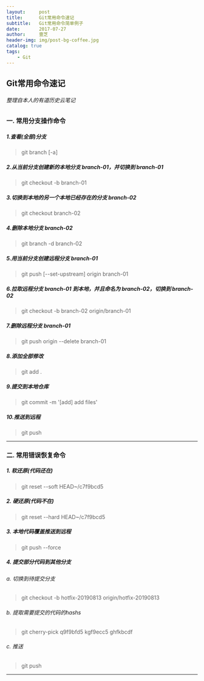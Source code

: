 ```yaml
---
layout:     post
title:      Git常用命令速记
subtitle:   Git常用命令简单例子
date:       2017-07-27
author:     壹芝
header-img: img/post-bg-coffee.jpg
catalog: true
tags:
    - Git
---
```


## Git常用命令速记

###### 整理自本人的有道历史云笔记

### 一. 常用分支操作命令

##### 1.查看(全部)分支
> git branch [-a]

##### 2.从当前分支创建新的本地分支 branch-01，并切换到 branch-01
> git checkout -b branch-01 

##### 3.切换到本地的另一个本地已经存在的分支 branch-02
> git checkout branch-02

##### 4.删除本地分支 branch-02
> git branch -d branch-02

##### 5.用当前分支创建远程分支 branch-01
> git push [--set-upstream] origin branch-01

##### 6.拉取远程分支 branch-01 到本地，并且命名为 branch-02，切换到 branch-02
> git checkout -b branch-02 origin/branch-01

##### 7.删除远程分支 branch-01
> git push origin --delete branch-01

##### 8.添加全部修改
> git add .

##### 9.提交到本地仓库
> git commit -m '[add] add files'

##### 10.推送到远程
> git push

---

### 二. 常用错误恢复命令

##### 1. 软还原(代码还在)
>  git reset --soft HEAD~/c7f9bcd5    

##### 2. 硬还原(代码不在)
> git reset --hard HEAD~/c7f9bcd5

##### 3. 本地代码覆盖推送到远程
>  git push --force

##### 4. 提交部分代码到其他分支
###### a. 切换到待提交分支 

> git checkout -b hotfix-20190813  origin/hotfix-20190813 

###### b. 提取需要提交的代码的hashs 

> git cherry-pick  q9f9bfd5 kgf9ecc5 ghfkbcdf

###### c. 推送

> git push

---
